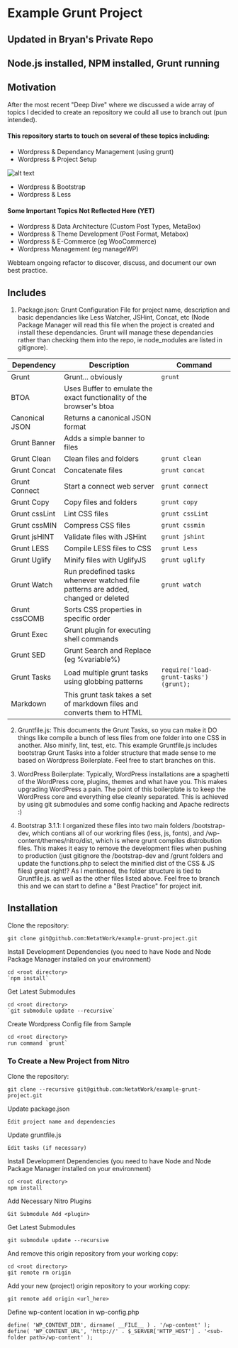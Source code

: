 Example Grunt Project
=====================
## Updated in Bryan's Private Repo
## Node.js installed, NPM installed, Grunt running
## 
##
##
## Motivation

After the most recent "Deep Dive" where we discussed a wide array of topics I decided to create an repository we could all use to branch out (pun intended). 

#### This repository starts to touch on several of these topics including: 

* Wordpress & Dependancy Management (using grunt)
* Wordpress & Project Setup

![alt text](https://cdn.tutsplus.com/wp/authors/tom/Screen-Shot-2013-01-09-at-12.21.02-PM.png "One Does Not Simply Put Files Anywhere")

* Wordpress & Bootstrap
* Wordpress & Less

#### Some Important Topics Not Reflected Here (YET)

* Wordpress & Data Architecture (Custom Post Types, MetaBox)
* Wordpress & Theme Development (Post Format, Metabox) 
* Wordpress & E-Commerce (eg WooCommerce)
* Wordpress Management (eg manageWP)

Webteam ongoing refactor to discover, discuss, and document our own best practice. 

## Includes

1. Package.json: Grunt Configuration File for project name, description and basic dependancies like Less Watcher, JSHint, Concat, etc (Node Package Manager will read this file when the project is created and install these dependancies. Grunt will manage these dependancies rather than checking them into the repo, ie node_modules are listed in gitignore).

| Dependency    | Description   | Command       |
| ------------- | ------------- | ------------- |
| Grunt         | Grunt... obviously                        | `grunt`           |
| BTOA          | Uses Buffer to emulate the exact functionality of the browser's btoa | |
| Canonical JSON| Returns a canonical JSON format           |                   |
| Grunt Banner  | Adds a simple banner to files             |                   |
| Grunt Clean   | Clean files and folders                   | `grunt clean`     |
| Grunt Concat  | Concatenate files                         | `grunt concat`    |
| Grunt Connect |Start a connect web server                 | `grunt connect`   |
| Grunt Copy    | Copy files and folders                    | `grunt copy`      |
| Grunt cssLint | Lint CSS files                            | `grunt cssLint`   |
| Grunt cssMIN  | Compress CSS files                        | `grunt cssmin`    | 
| Grunt jsHINT  | Validate files with JSHint                | `grunt jshint`    |
| Grunt LESS    | Compile LESS files to CSS                 | `grunt Less`      |
| Grunt Uglify  | Minify files with UglifyJS                | `grunt uglify`    |
| Grunt Watch   | Run predefined tasks whenever watched file patterns are added, changed or deleted | `grunt watch` |
| Grunt cssCOMB | Sorts CSS properties in specific order    |                   |
| Grunt Exec    | Grunt plugin for executing shell commands |                   |
| Grunt SED     | Grunt Search and Replace (eg %variable%)  |                   |
| Grunt Tasks   | Load multiple grunt tasks using globbing patterns | `require('load-grunt-tasks')(grunt);` |
| Markdown      | This grunt task takes a set of markdown files and converts them to HTML | |

2. Gruntfile.js: This documents the Grunt Tasks, so you can make it DO things like compile a bunch of less files from one folder into one CSS in another. Also minify, lint, test, etc. This example Gruntfile.js includes bootstrap Grunt Tasks into a folder structure that made sense to me based on Wordpress Boilerplate. Feel free to start branches on this. 

3. WordPress Boilerplate: Typically, WordPress installations are a spaghetti of the WordPress core, plugins, themes and what have you. This makes upgrading WordPress a pain. The point of this boilerplate is to keep the WordPress core and everything else cleanly separated. This is achieved by using git submodules and some config hacking and Apache redirects :)
4. Bootstrap 3.1.1: I organized these files into two main folders /bootstrap-dev, which contians all of our workring files (less, js, fonts), and /wp-content/themes/nitro/dist, which is where grunt compiles distrobution files. This makes it easy to remove the development files when pushing to production (just gitignore the /bootstrap-dev and /grunt folders and update the functions.php to select the minified dist of the CSS &amp; JS files) great right!? As I mentioned, the folder structure is tied to Gruntfile.js. as well as the other files listed above. Feel free to branch this and we can start to define a "Best Practice" for project init.

## Installation

Clone the repository:

    git clone git@github.com:NetatWork/example-grunt-project.git
    
Install Development Dependencies (you need to have Node and Node Package Manager installed on your environment)

    cd <root directory>
    `npm install`

Get Latest Submodules

    cd <root directory>
    `git submodule update --recursive`
    
Create Wordpress Config file from Sample
    
    cd <root directory>
    run command `grunt`
    
### To Create a New Project from Nitro


Clone the repository:

    git clone --recursive git@github.com:NetatWork/example-grunt-project.git
    
Update package.json

    Edit project name and dependencies
    
Update gruntfile.js 

    Edit tasks (if necessary)
    
Install Development Dependencies (you need to have Node and Node Package Manager installed on your environment)

    cd <root directory>
    npm install
    
Add Necessary Nitro Plugins

    Git Submodule Add <plugin> 

Get Latest Submodules

    git submodule update --recursive
    
And remove this origin repository from your working copy:

    cd <root directory>
    git remote rm origin

Add your new (project) origin repository to your working copy:

    git remote add origin <url_here>

Define wp-content location in wp-config.php

	define( 'WP_CONTENT_DIR', dirname( __FILE__ ) . '/wp-content' );
	define( 'WP_CONTENT_URL', 'http://' . $_SERVER['HTTP_HOST'] . '<sub-folder path>/wp-content' );
